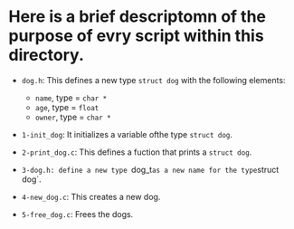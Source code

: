 # Here is a brief descriptomn of the purpose of evry script within this directory.


- `dog.h`: This defines a new type `struct dog` with the following elements:
	- `name`, type = `char *`
	- `age`, type = `float`
	- `owner`, type = `char *`

- `1-init_dog`: It initializes a variable ofthe type `struct dog`.

- `2-print_dog.c`: This defines a fuction that prints a `struct dog`.

- `3-dog.h: define a new type `dog_t` as a new name for the type `struct dog`.

- `4-new_dog.c`: This creates a new dog.

- `5-free_dog.c`: Frees the dogs.


